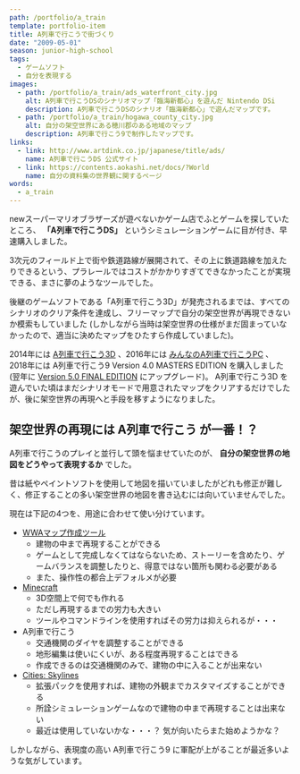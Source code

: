 ```yaml
---
path: /portfolio/a_train
template: portfolio-item
title: A列車で行こうで街づくり
date: "2009-05-01"
season: junior-high-school
tags:
  - ゲームソフト
  - 自分を表現する
images:
  - path: /portfolio/a_train/ads_waterfront_city.jpg
    alt: A列車で行こうDSのシナリオマップ「臨海新都心」を遊んだ Nintendo DSi
    description: A列車で行こうDSのシナリオ「臨海新都心」で遊んだマップです。
  - path: /portfolio/a_train/hogawa_county_city.jpg
    alt: 自分の架空世界にある穂川郡のある地域のマップ
    description: A列車で行こう9で制作したマップです。
links:
  - link: http://www.artdink.co.jp/japanese/title/ads/
    name: A列車で行こうDS 公式サイト
  - link: https://contents.aokashi.net/docs/?World
    name: 自分の資料集の世界観に関するページ
words:
  - a_train
---
```


newスーパーマリオブラザーズが遊べないかゲーム店でふとゲームを探していたところ、 **「A列車で行こうDS」** というシミュレーションゲームに目が付き、早速購入しました。

3次元のフィールド上で街や鉄道路線が展開されて、その上に鉄道路線を加えたりできるという、プラレールではコストがかかりすぎてできなかったことが実現できる、まさに夢のようなツールでした。

後継のゲームソフトである「A列車で行こう3D」が発売されるまでは、すべてのシナリオのクリア条件を達成し、フリーマップで自分の架空世界が再現できないか模索もしていました (しかしながら当時は架空世界の仕様がまだ固まっていなかったので、適当に決めたマップをひたすら作成していました)。

2014年には [A列車で行こう3D](http://www.artdink.co.jp/japanese/title/a3d/) 、2016年には [みんなのA列車で行こうPC](http://www.artdink.co.jp/japanese/title/apc/) 、 2018年には A列車で行こう9 Version 4.0 MASTERS EDITION を購入しました (翌年に [Version 5.0 FINAL EDITION](https://www.a-train9.jp/final/) にアップグレード)。 A列車で行こう3D を遊んでいた頃はまだシナリオモードで用意されたマップをクリアするだけでしたが、後に架空世界の再現へと手段を移すようになりました。

## 架空世界の再現には A列車で行こう が一番！？
A列車で行こうのプレイと並行して頭を悩ませていたのが、 **自分の架空世界の地図をどうやって表現するか** でした。

昔は紙やペイントソフトを使用して地図を描いていましたがどれも修正が難しく、修正することの多い架空世界の地図を書き込むには向いていませんでした。

現在は下記の4つを、用途に合わせて使い分けています。

- [WWAマップ作成ツール](/portfolio/wwa_game)
  - 建物の中まで再現することができる
  - ゲームとして完成しなくてはならないため、ストーリーを含めたり、ゲームバランスを調整したりと、得意ではない箇所も関わる必要がある
  - また、操作性の都合上デフォルメが必要
- [Minecraft](https://www.minecraft.net/ja-jp/)
  - 3D空間上で何でも作れる
  - ただし再現するまでの労力も大きい
  - ツールやコマンドラインを使用すればその労力は抑えられるが・・・
- A列車で行こう
  - 交通機関のダイヤを調整することができる
  - 地形編集は使いにくいが、ある程度再現することはできる
  - 作成できるのは交通機関のみで、建物の中に入ることが出来ない
- [Cities: Skylines](https://store.steampowered.com/app/255710/Cities_Skylines/)
  - 拡張パックを使用すれば、建物の外観までカスタマイズすることができる
  - 所詮シミュレーションゲームなので建物の中まで再現することは出来ない
  - 最近は使用していないかな・・・？ 気が向いたらまた始めようかな？

しかしながら、表現度の高い A列車で行こう9 に軍配が上がることが最近多いような気がしています。
